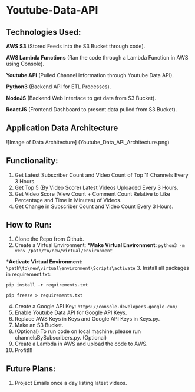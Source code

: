 Youtube-Data-API
===

Technologies Used:
---

__AWS S3__ (Stored Feeds into the S3 Bucket through code).

__AWS Lambda Functions__ (Ran the code through a Lambda Function in AWS using Console).

__Youtube API__ (Pulled Channel information through Youtube Data API).

__Python3__ (Backend API for ETL Processes).

__NodeJS__ (Backend Web Interface to get data from S3 Bucket).

__ReactJS__ (Frontend Dashboard to present data pulled from S3 Bucket).

Application Data Architecture
---

![Image of Data Architecture] (Youtube_Data_API_Architecture.png)

Functionality:
---

1. Get Latest Subscriber Count and Video Count of Top 11 Channels Every 3 Hours.
2. Get Top 5 (By Video Score) Latest Videos Uploaded Every 3 Hours.
3. Get Video Score (View Count + Comment Count Relative to Like Percentage and Time in Minutes) of Videos.
4. Get Change in Subscriber Count and Video Count Every 3 Hours.

How to Run:
---

1. Clone the Repo from Github.
2. Create a Virtual Environment:
*__Make Virtual Environment:__ `python3 -m venv /path/to/new/virtual/environment`

*__Activate Virtual Environment:__ `\path\to\new\virtual\environment\Scripts\activate`
3. Install all packages in requirement.txt:

`pip install -r requirements.txt`

`pip freeze > requirements.txt`

4. Create a Google API Key: `https://console.developers.google.com/`
5. Enable Youtube Data API for Google API Keys.
6. Replace AWS Keys in Keys and Google API Keys in Keys.py.
7. Make an S3 Bucket.
8. (Optional) To run code on local machine, please run channelsBySubscribers.py. (Optional)
9. Create a Lambda in AWS and upload the code to AWS.
10. Profit!!!

Future Plans:
---

1. Project Emails once a day listing latest videos.

